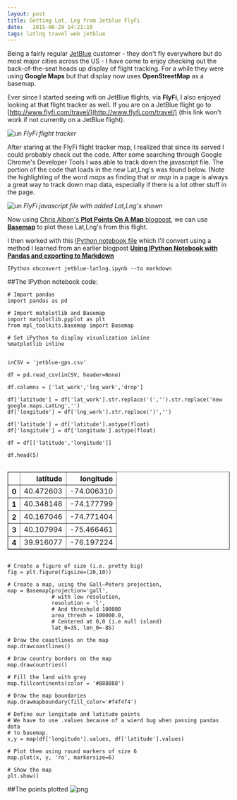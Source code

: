 ```yaml
---
layout: post
title: Getting Lat, Lng from Jetblue FlyFi
date:   2015-06-29 14:21:10
tags: latlng travel web jetblue
---
```


Being a fairly regular [JetBlue](http://www.jetblue.com/) customer - they don't fly everywhere but do most major cities across the US - I have come to enjoy checking out the back-of-the-seat heads up display of flight tracking. For a while they were using **Google Maps** but that display now uses **OpenStreetMap** as a basemap. 

Ever since I started seeing wifi on JetBlue flights, via **FlyFi**, I also enjoyed looking at that flight tracker as well. If you are on a JetBlue flight go to [http://www.flyfi.com/travel/](http://www.flyfi.com/travel/) (this link won't work if not currently on a JetBlue flight). 

![un](https://raw.githubusercontent.com/nygeog/nygeog.github.com/master/_posts/img/jetblue-flyfi-map.png)
*FlyFi flight tracker*

After staring at the FlyFi flight tracker map, I realized that since its served I could probably check out the code. After some searching through Google Chrome's Developer Tools I was able to track down the javascript file. The portion of the code that loads in the new Lat,Lng's was found below. (Note the highlighting of the word *maps* as finding that or *map* in a page is always a great way to track down map data, especially if there is a lot other stuff in the page. 


![un](https://raw.githubusercontent.com/nygeog/nygeog.github.com/master/_posts/img/jetblue-flyfi-screenshot.png)
*FlyFi javascript file with added Lat,Lng's shown*

Now using [Chris Albon's **Plot Points On A Map** blogpost](http://chrisalbon.com/python/matplotlib_plot_points_on_map.html), we can use **[Basemap](http://matplotlib.org/basemap/)** to plot these Lat,Lng's from this flight. 

I then worked with this [IPython notebook file](https://github.com/nygeog/nygeog.github.com/blob/master/posts_data/2015-06-29-jetblue-latlng/jetblue-latlng.ipynb) which I'll convert using a method I learned from an earlier blogpost **[Using IPython Notebook with Pandas and exporting to Markdown](http://nygeog.github.io/2015/01/27/ipython-notebook-to-markdown%20copy.html)**


	IPython nbconvert jetblue-latlng.ipynb --to markdown

##The IPython notebook code:

    # Import pandas
    import pandas as pd
    
    # Import matplotlib and Basemap
    import matplotlib.pyplot as plt
    from mpl_toolkits.basemap import Basemap
    
    # Set iPython to display visualization inline
    %matplotlib inline


    inCSV = 'jetblue-gps.csv'
    
    df = pd.read_csv(inCSV, header=None)
    
    df.columns = ['lat_work','lng_work','drop']
    
    df['latitude'] = df['lat_work'].str.replace('(','').str.replace('new google.maps.LatLng','')
    df['longitude'] = df['lng_work'].str.replace(')','')
    
    df['latitude'] = df['latitude'].astype(float)
    df['longitude'] = df['longitude'].astype(float)
    
    df = df[['latitude','longitude']]
    
    df.head(5)




<div style="max-height:1000px;max-width:1500px;overflow:auto;">
<table border="1" class="dataframe">
  <thead>
    <tr style="text-align: right;">
      <th></th>
      <th>latitude</th>
      <th>longitude</th>
    </tr>
  </thead>
  <tbody>
    <tr>
      <th>0</th>
      <td> 40.472603</td>
      <td>-74.006310</td>
    </tr>
    <tr>
      <th>1</th>
      <td> 40.348148</td>
      <td>-74.177799</td>
    </tr>
    <tr>
      <th>2</th>
      <td> 40.167046</td>
      <td>-74.771404</td>
    </tr>
    <tr>
      <th>3</th>
      <td> 40.107994</td>
      <td>-75.466461</td>
    </tr>
    <tr>
      <th>4</th>
      <td> 39.916077</td>
      <td>-76.197224</td>
    </tr>
  </tbody>
</table>
</div>




    # Create a figure of size (i.e. pretty big)
    fig = plt.figure(figsize=(20,10))
    
    # Create a map, using the Gall–Peters projection, 
    map = Basemap(projection='gall',
                  # with low resolution,
                  resolution = 'l',
                  # And threshold 100000
                  area_thresh = 100000.0,
                  # Centered at 0,0 (i.e null island)
                  lat_0=35, lon_0=-85)
    
    # Draw the coastlines on the map
    map.drawcoastlines()
    
    # Draw country borders on the map
    map.drawcountries()
    
    # Fill the land with grey
    map.fillcontinents(color = '#888888')
    
    # Draw the map boundaries
    map.drawmapboundary(fill_color='#f4f4f4')
    
    # Define our longitude and latitude points
    # We have to use .values because of a wierd bug when passing pandas data
    # to basemap.
    x,y = map(df['longitude'].values, df['latitude'].values)
    
    # Plot them using round markers of size 6
    map.plot(x, y, 'ro', markersize=6)
    
    # Show the map
    plt.show()

##The points plotted
![png](https://raw.githubusercontent.com/nygeog/nygeog.github.com/master/posts_data/2015-06-29-jetblue-latlng/jetblue-latlng_files/jetblue-latlng_2_0.png)

